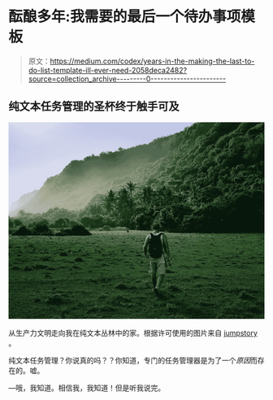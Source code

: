 # 酝酿多年:我需要的最后一个待办事项模板

> 原文：<https://medium.com/codex/years-in-the-making-the-last-to-do-list-template-ill-ever-need-2058deca2482?source=collection_archive---------0----------------------->

## 纯文本任务管理的圣杯终于触手可及

![](img/bd2e5d045580a0e5aa13cb32714acb10.png)

从生产力文明走向我在纯文本丛林中的家。根据许可使用的图片来自 [jumpstory](https://jumpstory.com) 。

纯文本任务管理？你说真的吗？？你知道，专门的任务管理器是为了一个*原因*而存在的。嘘。

—哦，我知道。相信我，我知道！但是听我说完。